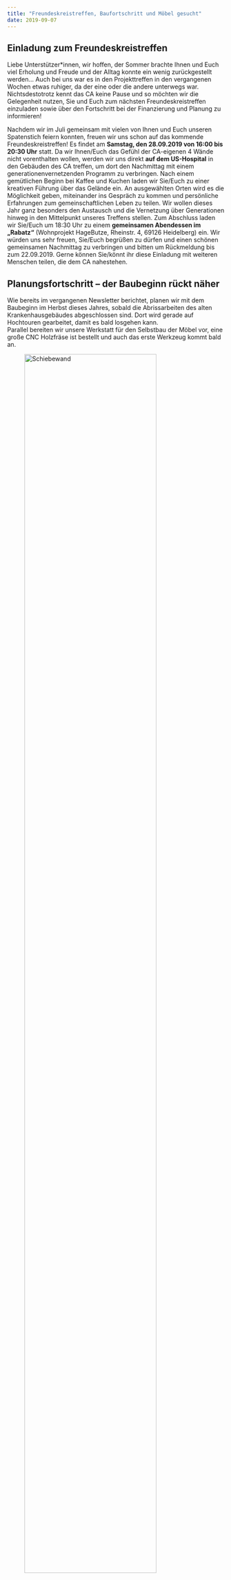 ```yaml
---
title: "Freundeskreistreffen, Baufortschritt und Möbel gesucht"
date: 2019-09-07
---
```


## Einladung zum Freundeskreistreffen

Liebe Unterstützer*innen,
wir hoffen, der Sommer brachte Ihnen und Euch viel Erholung und Freude und der Alltag konnte ein wenig zurückgestellt werden... Auch bei uns war es in den Projekttreffen in den vergangenen Wochen etwas ruhiger, da der eine oder die andere unterwegs war. Nichtsdestotrotz kennt das CA keine Pause und so möchten wir die Gelegenheit nutzen, Sie und Euch zum nächsten Freundeskreistreffen einzuladen sowie über den Fortschritt bei der Finanzierung und Planung zu informieren! 


Nachdem wir im Juli gemeinsam mit vielen von Ihnen und Euch unseren Spatenstich feiern konnten, freuen wir uns schon auf das kommende Freundeskreistreffen! Es findet am **Samstag, den 28.09.2019 von 16:00 bis 20:30 Uhr** statt. Da wir Ihnen/Euch das Gefühl der CA-eigenen 4 Wände nicht vorenthalten wollen, werden wir uns direkt **auf dem US-Hospital** in den Gebäuden des CA treffen, um dort den Nachmittag mit einem generationenvernetzenden Programm zu verbringen. 
Nach einem gemütlichen Beginn bei Kaffee und Kuchen laden wir Sie/Euch zu einer kreativen Führung über das Gelände ein. An ausgewählten Orten wird es die Möglichkeit geben, miteinander ins Gespräch zu kommen und persönliche Erfahrungen zum gemeinschaftlichen Leben zu teilen. Wir wollen dieses Jahr ganz besonders den Austausch und die Vernetzung über Generationen hinweg in den Mittelpunkt unseres Treffens stellen.
Zum Abschluss laden wir Sie/Euch um 18:30 Uhr zu einem **gemeinsamen Abendessen im „Rabatz“** (Wohnprojekt HageButze, Rheinstr. 4, 69126 Heidelberg) ein.
Wir würden uns sehr freuen, Sie/Euch begrüßen zu dürfen und einen schönen gemeinsamen Nachmittag zu verbringen und bitten um Rückmeldung bis zum 22.09.2019. Gerne können Sie/könnt ihr diese Einladung mit weiteren Menschen teilen, die dem CA nahestehen.

## Planungsfortschritt – der Baubeginn rückt näher
Wie bereits im vergangenen Newsletter berichtet, planen wir mit dem Baubeginn im Herbst dieses Jahres, sobald die Abrissarbeiten des alten Krankenhausgebäudes abgeschlossen sind. Dort wird gerade auf Hochtouren gearbeitet, damit es bald losgehen kann.  
Parallel bereiten wir unsere Werkstatt für den Selbstbau der Möbel vor, eine große CNC Holzfräse ist bestellt und auch das erste Werkzeug kommt bald an.

<figure>
<img src="/newsletter/schiebewand.jpg" alt="Schiebewand" title="Schiebewand" width="85%" />
<figcaption style="text-align:center;">
<p>Die Schiebewand als eine Option der versetzbaren Wände. In der Schreinerei Hilbert in Frankfurt haben wir diese getestet. </p>
</figcaption>
</figure>

## Vernetzung
Ende August haben wir für die Teilnehmenden der Sommerakademie "Demokratie gestalten!" eine Exkursion auf unsere Flächen des US-Hospital Geländes organisiert. Bei traumhaftem Wetter gab es zunächst eine kleine Einführung in unser Projekt im ehemaligen Pförtnerhäuschen, das bald zum Café umgebaut wird. Anschließend diskutierten wir in unserem Zimmermodell sehr angeregt über Fragen der Selbstverwaltung und Struktur der Projektgruppe. Zum Abschluss ging es in den Altbau, wo wir unsere Vision eines Orientierungsjahrs für junge Menschen zwischen Schule und nächstem Ausbildungsschritt vorstellten.
Dank der vielen interessierten Fragen und perspektivreichen Diskussionen verging die Zeit wie im Flug - wir freuen uns schon auf ein nächstes Mal.

<figure>
<img src="/newsletter/gruppenbild_sommerakademie.jpg" alt="Gruppenbild mit den Teilnehmenden der Sommerakademie" title="Gruppenbild mit den Teilnehmenden der Sommerakademie" width="85%" />
<figcaption style="text-align:center;">
</figcaption>
</figure>

<figure>
<img src="/newsletter/sommerakademie.jpg" alt="Führung im Altbau" title="Führung im Altbau" width="85%" />
<figcaption style="text-align:center;">
</figcaption>
</figure>

## Stühle und Tische gesucht – das CA freut sich über Möbelspenden
Da wir Ressourcen schonen und auch Kosten sparen wollen, möchten wir davon absehen, die Baustellenbüros neu zu möblieren. Damit die Bauunternehmen für ihre Besprechungen dennoch gut ausgestattet sind, sind wir auf der Suche nach Möbelspenden. Wir werden voraussichtlich etwa 10 Tische und 50 Stühle für die Baustellenbüros benötigen. Wer also in und um Heidelberg lebt, zu Hause noch den ein oder anderen ausrangierten aber intakten Stuhl oder Tisch hat und sich über dessen sinnvolle Weiterverwendung freut, darf sich gerne mit uns in Verbindung setzen.

Herzliche Grüße aus Heidelberg,  
Ihr CA-Team
